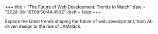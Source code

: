 +++
title = "The Future of Web Development: Trends to Watch"
date = "2024-08-16T09:50:44.450Z"
draft = false
+++

  Explore the latest trends shaping the future of web development, from AI-driven design to the rise of JAMstack.
        